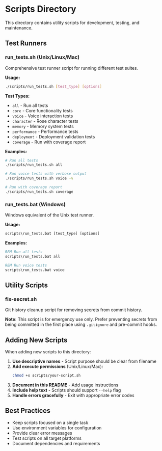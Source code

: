 # Scripts Directory

This directory contains utility scripts for development, testing, and maintenance.

## Test Runners

### run_tests.sh (Unix/Linux/Mac)
Comprehensive test runner script for running different test suites.

**Usage:**
```bash
./scripts/run_tests.sh [test_type] [options]
```

**Test Types:**
- `all` - Run all tests
- `core` - Core functionality tests
- `voice` - Voice interaction tests
- `character` - Rose character tests
- `memory` - Memory system tests
- `performance` - Performance tests
- `deployment` - Deployment validation tests
- `coverage` - Run with coverage report

**Examples:**
```bash
# Run all tests
./scripts/run_tests.sh all

# Run voice tests with verbose output
./scripts/run_tests.sh voice -v

# Run with coverage report
./scripts/run_tests.sh coverage
```

### run_tests.bat (Windows)
Windows equivalent of the Unix test runner.

**Usage:**
```cmd
scripts\run_tests.bat [test_type] [options]
```

**Examples:**
```cmd
REM Run all tests
scripts\run_tests.bat all

REM Run voice tests
scripts\run_tests.bat voice
```

## Utility Scripts

### fix-secret.sh
Git history cleanup script for removing secrets from commit history.

**Note:** This script is for emergency use only. Prefer preventing secrets from being committed in the first place using `.gitignore` and pre-commit hooks.

## Adding New Scripts

When adding new scripts to this directory:

1. **Use descriptive names** - Script purpose should be clear from filename
2. **Add execute permissions** (Unix/Linux/Mac):
   ```bash
   chmod +x scripts/your-script.sh
   ```
3. **Document in this README** - Add usage instructions
4. **Include help text** - Scripts should support `--help` flag
5. **Handle errors gracefully** - Exit with appropriate error codes

## Best Practices

- Keep scripts focused on a single task
- Use environment variables for configuration
- Provide clear error messages
- Test scripts on all target platforms
- Document dependencies and requirements
